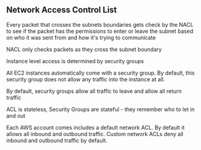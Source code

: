 ## Network Access Control List
Every packet that crosses the subnets boundaries gets check by the NACL to see if the packet has the permissions to enter or leave the subnet based on who it was sent from and how it's trying to communicate

NACL only checks packets as they cross the subnet boundary

Instance level access is determined by security groups

All EC2 instances automatically come with a security group. By default, this security group does not allow any traffic into the instance at all.

By default, security groups allow all traffic to leave and allow all return traffic

ACL is stateless, Security Groups are stateful -  they remember who to let in and out


Each AWS account comes includes a default network ACL. By default it allows all inbound and outbound traffic. 
Custom network ACLs deny all inbound and outbound traffic by default.